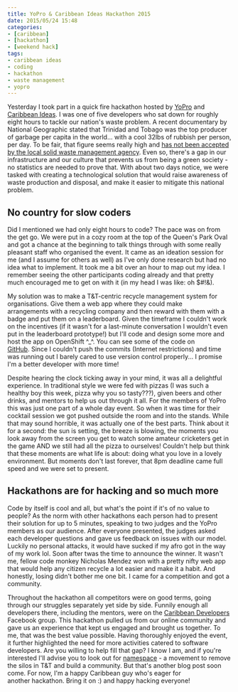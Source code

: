 ```yaml
---
title: YoPro & Caribbean Ideas Hackathon 2015
date: 2015/05/24 15:48
categories:
- [caribbean]
- [hackathon]
- [weekend hack]
tags:
- caribbean ideas
- coding
- hackathon
- waste management
- yopro
---
```


Yesterday I took part in a quick fire hackathon hosted by
[YoPro](http://www.eypglobal.com/) and [Caribbean
Ideas](http://caribbeanideas.com/). I was one of five developers who sat
down for roughly eight hours to tackle our nation's waste problem. A
recent documentary by National Geographic stated that Trinidad and
Tobago was the top producer of garbage per capita in the world... with a
cool 32lbs of rubbish per person, per day. To be fair, that figure seems
really high and [has not been accepted by the local solid waste
management agency](http://www.newsday.co.tt/news/0,211023.html). Even
so, there's a gap in our infrastructure and our culture that prevents us
from being a green society - no statistics are needed to prove that.
With about two days notice, we were tasked with creating a technological
solution that would raise awareness of waste production and disposal,
and make it easier to mitigate this national problem.

## No country for slow coders
Did I mentioned we had only eight hours to code? The pace was on from
the get go. We were put in a cozy room at the top of the Queen's Park
Oval and got a chance at the beginning to talk things through with some
really pleasant staff who organised the event. It came as an ideation
session for me (and I assume for others as well) as I've only
done research but had no idea what to implement. It took me a bit over
an hour to map out my idea. I remember seeing the other participants
coding already and that pretty much encouraged me to get on with it (in
my head I was like: oh $#!&).

My solution was to make a T&T-centric recycle management system for
organisations. Give them a web app where they could make
arrangements with a recycling company and then reward with them with a
badge and put them on a leaderboard. Given the timeframe I couldn't work
on the incentives (if it wasn't for a last-minute conversation I
wouldn't even put in the leaderboard prototype!) but I'll code and
design some more and host the app on OpenShift ^_^. You can see some
of the code on [GitHub](https://github.com/msanatan/icangreen). Since I
couldn't push the commits (Internet restrictions) and time was running
out I barely cared to use version control properly... I promise I'm a
better developer with more time!

Despite hearing the clock ticking away in your mind, it was all a
delightful experience. In traditional style we were fed with pizzas (I
was such a healthy boy this week, pizza why you so tasty???), given
beers and other drinks, and mentors to help us out through it all. For
the members of YoPro this was just one part of a whole day event. So
when it was time for their cocktail session we got pushed outside the
room and into the stands. While that may sound horrible, it was actually
one of the best parts. Think about it for a second: the sun is setting,
the breeze is blowing, the moments you look away from the screen you get
to watch some amateur cricketers get in the game AND we still had all
the pizza to ourselves! Couldn't help but think that these moments
are what life is about: doing what you love in a lovely environment. But
moments don't last forever, that 8pm deadline came full speed and we
were set to present.

## Hackathons are for hacking and so much more
Code by itself is cool and all, but what's the point if it's of no value
to people? As the norm with other hackathons each person had to present
their solution for up to 5 minutes, speaking to two judges and the YoPro
members as our audience. After everyone presented, the judges asked each
developer questions and gave us feedback on issues with our model.
Luckily no personal attacks, it would have sucked if my afro got in the
way of my work lol. Soon after twas the time to announce the winner. It
wasn't me, fellow code monkey Nicholas Mendez won with a pretty nifty
web app that would help any citizen recycle a lot easier and make it a
habit. And honestly, losing didn't bother me one bit. I came for a
competition and got a community.

Throughout the hackathon all competitors were on good terms, going
through our struggles separately yet side by side. Funnily enough all
developers there, including the mentors, were on the [Caribbean
Developers](https://www.facebook.com/groups/devcarib/) Facebook group.
This hackathon pulled us from our online community and gave us an
experience that kept us engaged and brought us together. To me, that was
the best value possible. Having thoroughly enjoyed the event, it further
highlighted the need for more activities catered to software developers.
Are you willing to help fill that gap? I know I am, and if you're
interested I'll advise you to look out for
[namespace](http://namespaceappclub.github.io/) - a movement to remove
the silos in T&T and build a community. But that's another blog post
soon come. For now, I'm a happy Caribbean guy who's eager for
another hackathon. Bring it on :) and happy hacking everyone!
